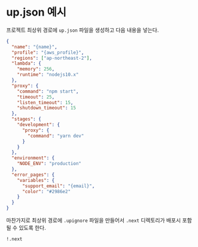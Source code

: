 # up.json 예시

프로젝트 최상위 경로에 `up.json` 파일을 생성하고 다음 내용을 넣는다.

```json
{
  "name": "{name}",
  "profile": "{aws_profile}",
  "regions": ["ap-northeast-2"],
  "lambda": {
    "memory": 256,
    "runtime": "nodejs10.x"
  },
  "proxy": {
    "command": "npm start",
    "timeout": 25,
    "listen_timeout": 15,
    "shutdown_timeout": 15
  },
  "stages": {
    "development": {
      "proxy": {
        "command": "yarn dev"
      }
    }
  },
  "environment": {
    "NODE_ENV": "production"
  },
  "error_pages": {
    "variables": {
      "support_email": "{email}",
      "color": "#2986e2"
    }
  }
}
```

마찬가지로 최상위 경로에 `.upignore` 파일을 만들어서 `.next` 디렉토리가 배포시 포함될 수 있도록 한다.

```
!.next
```
